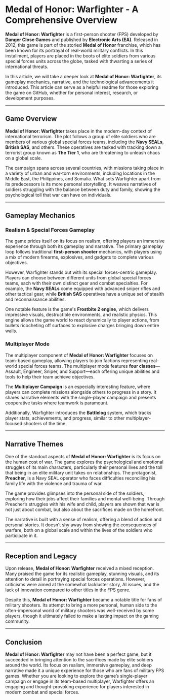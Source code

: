 # Medal of Honor: Warfighter - A Comprehensive Overview

**Medal of Honor: Warfighter** is a first-person shooter (FPS) developed by **Danger Close Games** and published by **Electronic Arts (EA)**. Released in 2012, this game is part of the storied **Medal of Honor** franchise, which has been known for its portrayal of real-world military conflicts. In this installment, players are placed in the boots of elite soldiers from various special forces units across the globe, tasked with thwarting a series of international threats.

In this article, we will take a deeper look at **Medal of Honor: Warfighter**, its gameplay mechanics, narrative, and the technological advancements it introduced. This article can serve as a helpful readme for those exploring the game on GitHub, whether for personal interest, research, or development purposes.

---

## Game Overview

**Medal of Honor: Warfighter** takes place in the modern-day context of international terrorism. The plot follows a group of elite soldiers who are members of various global special forces teams, including the **Navy SEALs**, **British SAS**, and others. These operatives are tasked with tracking down a terrorist group known as **The Tier 1**, who are threatening to unleash chaos on a global scale.

The campaign spans across several countries, with missions taking place in a variety of urban and war-torn environments, including locations in the Middle East, the Philippines, and Somalia. What sets Warfighter apart from its predecessors is its more personal storytelling. It weaves narratives of soldiers struggling with the balance between duty and family, showing the psychological toll that war can have on individuals.

---

## Gameplay Mechanics

### Realism & Special Forces Gameplay

The game prides itself on its focus on realism, offering players an immersive experience through both its gameplay and narrative. The primary gameplay loop follows traditional **first-person shooter** mechanics, with players using a mix of modern firearms, explosives, and gadgets to complete various objectives.

However, Warfighter stands out with its special forces-centric gameplay. Players can choose between different units from global special forces teams, each with their own distinct gear and combat specialties. For example, the **Navy SEALs** come equipped with advanced sniper rifles and other tactical gear, while **British SAS** operatives have a unique set of stealth and reconnaissance abilities.

One notable feature is the game's **Frostbite 2 engine**, which delivers impressive visuals, destructible environments, and realistic physics. This engine allows the game world to react dynamically to player actions, from bullets ricocheting off surfaces to explosive charges bringing down entire walls.

### Multiplayer Mode

The multiplayer component of **Medal of Honor: Warfighter** focuses on team-based gameplay, allowing players to join factions representing real-world special forces teams. The multiplayer mode features **four classes**—Assault, Engineer, Sniper, and Support—each offering unique abilities and tools to help their team achieve objectives.

The **Multiplayer Campaign** is an especially interesting feature, where players can complete missions alongside others to progress in a story. It shares narrative elements with the single-player campaign and presents cooperative tasks where teamwork is paramount.

Additionally, Warfighter introduces the **Battlelog** system, which tracks player stats, achievements, and progress, similar to other multiplayer-focused shooters of the time.

---

## Narrative Themes

One of the standout aspects of **Medal of Honor: Warfighter** is its focus on the human cost of war. The game explores the psychological and emotional struggles of its main characters, particularly their personal lives and the toll that being in an elite military unit takes on relationships. The protagonist, **Preacher**, is a Navy SEAL operator who faces difficulties reconciling his family life with the violence and trauma of war.

The game provides glimpses into the personal side of the soldiers, exploring how their jobs affect their families and mental well-being. Through Preacher’s struggles with his wife and child, players are shown that war is not just about combat, but also about the sacrifices made on the homefront.

The narrative is built with a sense of realism, offering a blend of action and personal stories. It doesn’t shy away from showing the consequences of warfare, both on a global scale and within the lives of the soldiers who participate in it.

---

## Reception and Legacy

Upon release, **Medal of Honor: Warfighter** received a mixed reception. Many praised the game for its realistic gameplay, stunning visuals, and its attention to detail in portraying special forces operations. However, criticisms were aimed at the somewhat lackluster story, AI issues, and the lack of innovation compared to other titles in the FPS genre.

Despite this, **Medal of Honor: Warfighter** became a notable title for fans of military shooters. Its attempt to bring a more personal, human side to the often-impersonal world of military shooters was well-received by some players, though it ultimately failed to make a lasting impact on the gaming community.

---

## Conclusion

**Medal of Honor: Warfighter** may not have been a perfect game, but it succeeded in bringing attention to the sacrifices made by elite soldiers around the world. Its focus on realism, immersive gameplay, and deep narrative made it a unique experience for those who are fans of military FPS games. Whether you are looking to explore the game’s single-player campaign or engage in its team-based multiplayer, Warfighter offers an engaging and thought-provoking experience for players interested in modern combat and special forces.

